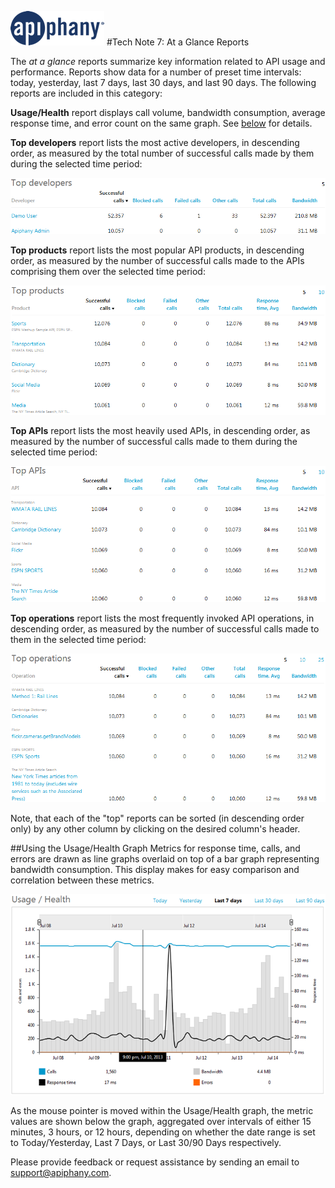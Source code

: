 ![](images/logo.png)
#Tech Note 7: At a Glance Reports

The *at a glance* reports summarize key information related to API usage and performance. Reports show data for a number of preset time intervals: today, yesterday, last 7 days, last 30 days, and last 90 days. The following reports are included in this category:  

**Usage/Health** report displays call volume, bandwidth consumption, average response time, and error count on the same graph. See [below](#usage-health-graph) for details.

**Top developers** report lists the most active developers, in descending order, as measured by the total number of successful calls made by them during the selected time period:
   
![](images/tn07_02_top_developers.png)  

**Top products** report lists the most popular API products, in descending order, as measured by the number of successful calls made to the APIs comprising them over the selected time period:

![](images/tn07_03_top_products.png)
 
 **Top APIs** report lists the most heavily used APIs, in descending order, as measured by the number of successful calls made to them during the selected time period:
    
![](images/tn07_04_top_apis.png)

**Top operations** report lists the most frequently invoked API operations, in descending order, as measured by the number of successful calls made to them in the selected time period:

![](images/tn07_05_top_operations.png)

Note, that each of the "top" reports can be sorted (in descending order only) by any other column by clicking on the desired column's header.
 
##Using the Usage/Health Graph
<a name="usage-health-graph"></a>
Metrics for response time, calls, and errors are drawn as line graphs overlaid on top of a bar graph representing bandwidth consumption. This display makes for easy comparison and correlation between these metrics.

![](images/tn07_01_graph.png)

As the mouse pointer is moved within the Usage/Health graph, the metric values are shown below the graph, aggregated over intervals of either 15 minutes, 3 hours, or 12 hours, depending on whether the date range is set to Today/Yesterday, Last 7 Days, or Last 30/90 Days respectively.

Please provide feedback or request assistance by sending an email to [support@apiphany.com](mailto:support@apiphany.com).